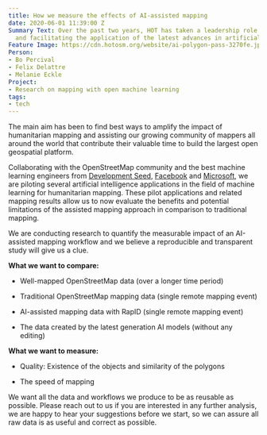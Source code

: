 ```yaml
---
title: How we measure the effects of AI-assisted mapping
date: 2020-06-01 11:39:00 Z
Summary Text: Over the past two years, HOT has taken a leadership role in exploring
  and facilitating the application of the latest advances in artificial intelligence.
Feature Image: https://cdn.hotosm.org/website/ai-polygon-pass-3270fe.jpg
Person:
- Bo Percival
- Felix Delattre
- Melanie Eckle
Project:
- Research on mapping with open machine learning
tags:
- tech
---
```


The main aim has been to find best ways to amplify the impact of humanitarian mapping and assisting our growing community of mappers all around the world that contribute their valuable time to build the largest open geospatial platform.

Collaborating with the OpenStreetMap community and the best machine learning engineers from [Development Seed](https://www.hotosm.org/updates/the-machine-learning-enabler/), [Facebook](https://www.hotosm.org/projects/hot-and-facebook-collaboration/) and [Microsoft](https://www.hotosm.org/projects/ai-assisted-humanitarian-mapping/), we are piloting several artificial intelligence applications in the field of machine learning for humanitarian mapping. These pilot applications and related mapping results allow us to now evaluate the benefits and potential limitations of the assisted mapping approach in comparison to traditional mapping.

We are conducting research to quantify the measurable impact of an AI-assisted mapping workflow and we believe a reproducible and transparent study will give us a clue.

**What we want to compare:**

* Well-mapped OpenStreetMap data (over a longer time period)

* Traditional OpenStreetMap mapping data (single remote mapping event)

* AI-assisted mapping data with RapID (single remote mapping event)

* The data created by the latest generation AI models (without any editing)

**What we want to measure:**

* Quality: Existence of the objects and similarity of the polygons

* The speed of mapping

We want all the data and workflows we produce to be as reusable as possible. Please reach out to us if you are interested in any further analysis, we are happy to hear your suggestions before we start, so we can assure all raw data is as useful and correct as possible.
